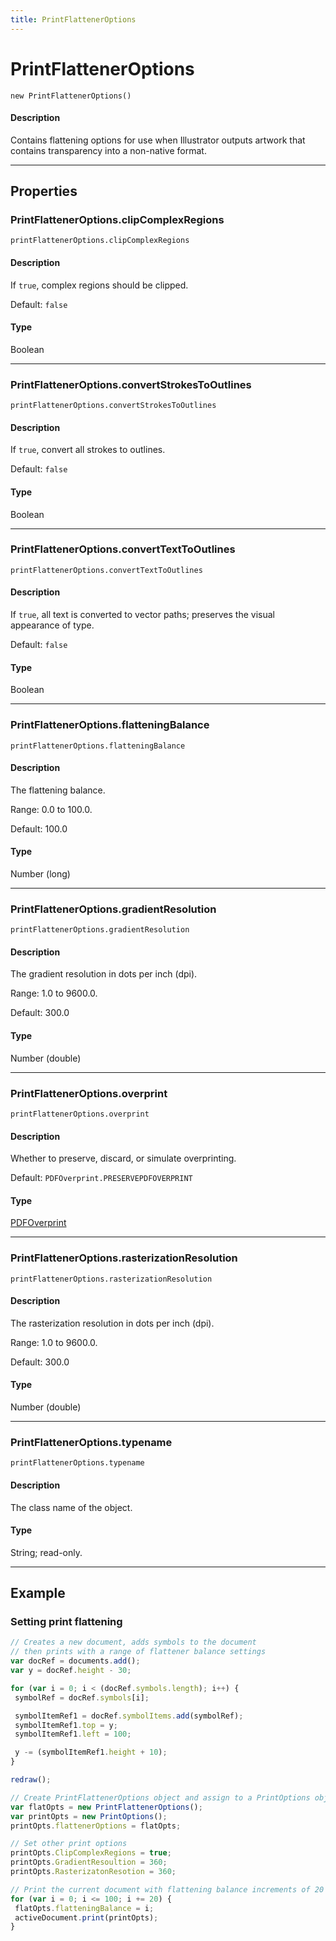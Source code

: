 ```yaml
---
title: PrintFlattenerOptions
---
```

# PrintFlattenerOptions

`new PrintFlattenerOptions()`

#### Description

Contains flattening options for use when Illustrator outputs artwork that contains transparency into a non-native format.

---

## Properties

### PrintFlattenerOptions.clipComplexRegions

`printFlattenerOptions.clipComplexRegions`

#### Description

If `true`, complex regions should be clipped.

Default: `false`

#### Type

Boolean

---

### PrintFlattenerOptions.convertStrokesToOutlines

`printFlattenerOptions.convertStrokesToOutlines`

#### Description

If `true`, convert all strokes to outlines.

Default: `false`

#### Type

Boolean

---

### PrintFlattenerOptions.convertTextToOutlines

`printFlattenerOptions.convertTextToOutlines`

#### Description

If `true`, all text is converted to vector paths; preserves the visual appearance of type.

Default: `false`

#### Type

Boolean

---

### PrintFlattenerOptions.flatteningBalance

`printFlattenerOptions.flatteningBalance`

#### Description

The flattening balance.

Range: 0.0 to 100.0.

Default: 100.0

#### Type

Number (long)

---

### PrintFlattenerOptions.gradientResolution

`printFlattenerOptions.gradientResolution`

#### Description

The gradient resolution in dots per inch (dpi).

Range: 1.0 to 9600.0.

Default: 300.0

#### Type

Number (double)

---

### PrintFlattenerOptions.overprint

`printFlattenerOptions.overprint`

#### Description

Whether to preserve, discard, or simulate overprinting.

Default: `PDFOverprint.PRESERVEPDFOVERPRINT`

#### Type

[PDFOverprint](../scripting-constants#pdfoverprint)

---

### PrintFlattenerOptions.rasterizationResolution

`printFlattenerOptions.rasterizationResolution`

#### Description

The rasterization resolution in dots per inch (dpi).

Range: 1.0 to 9600.0.

Default: 300.0

#### Type

Number (double)

---

### PrintFlattenerOptions.typename

`printFlattenerOptions.typename`

#### Description

The class name of the object.

#### Type

String; read-only.

---

## Example

### Setting print flattening

```javascript
// Creates a new document, adds symbols to the document
// then prints with a range of flattener balance settings
var docRef = documents.add();
var y = docRef.height - 30;

for (var i = 0; i < (docRef.symbols.length); i++) {
 symbolRef = docRef.symbols[i];

 symbolItemRef1 = docRef.symbolItems.add(symbolRef);
 symbolItemRef1.top = y;
 symbolItemRef1.left = 100;

 y -= (symbolItemRef1.height + 10);
}

redraw();

// Create PrintFlattenerOptions object and assign to a PrintOptions object
var flatOpts = new PrintFlattenerOptions();
var printOpts = new PrintOptions();
printOpts.flattenerOptions = flatOpts;

// Set other print options
printOpts.ClipComplexRegions = true;
printOpts.GradientResoultion = 360;
printOpts.RasterizatonResotion = 360;

// Print the current document with flattening balance increments of 20
for (var i = 0; i <= 100; i += 20) {
 flatOpts.flatteningBalance = i;
 activeDocument.print(printOpts);
}
```
